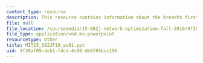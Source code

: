 ```yaml
---
content_type: resource
description: This resource contains information about the breadth first search.
file: null
file_location: /coursemedia/15-082j-network-optimization-fall-2010/9f38af09dcb1fdcd4c98db9f05bcc196_MIT15_082JF10_av01.ppt
file_type: application/vnd.ms-powerpoint
resourcetype: Other
title: MIT15_082JF10_av01.ppt
uid: 9f38af09-dcb1-fdcd-4c98-db9f05bcc196
---
```

